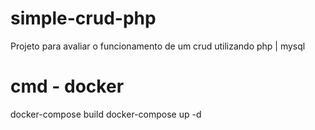 # simple-crud-php

Projeto para avaliar o funcionamento de um crud utilizando php | mysql

# cmd - docker

docker-compose build
docker-compose up -d
